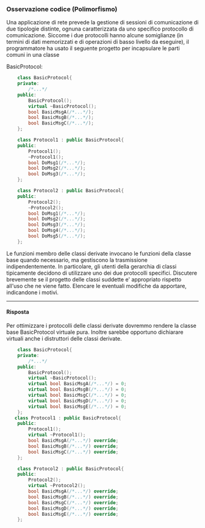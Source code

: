 
### Osservazione codice (Polimorfismo)

Una applicazione di rete prevede la gestione di sessioni di comunicazione di due tipologie distinte,
ognuna caratterizzata da uno specifico protocollo di comunicazione. Siccome i due protocolli hanno
alcune somiglianze (in termini di dati memorizzati e di operazioni di basso livello da eseguire),
il programmatore ha usato il seguente progetto per incapsulare le parti comuni in una classe

BasicProtocol:
```c++
    class BasicProtocol{
    private:
        /*...*/
    public:
        BasicProtocol();
        virtual ~BasicProtocol();
        bool BasicMsgA(/*...*/);
        bool BasicMsgB(/*...*/);
        bool BasicMsgC(/*...*/);
    };

    class Protocol1 : public BasicProtocol{
    public:
        Protocol1();
        ~Protocol1();
        bool DoMsg1(/*...*/);
        bool DoMsg2(/*...*/);
        bool DoMsg3(/*...*/);
    };

    class Protocol2 : public BasicProtocol{
    public:
        Protocol2();
        ~Protocol2();
        bool DoMsg1(/*...*/);
        bool DoMsg2(/*...*/);
        bool DoMsg3(/*...*/);
        bool DoMsg4(/*...*/);
        bool DoMsg5(/*...*/);
    };
```
Le funzioni membro delle classi derivate invocano le funzioni della classe base quando necessario,
ma gestiscono la trasmissione indipendentemente. In particolare, gli utenti della gerarchia di classi
tipicamente decidono di utilizzare uno dei due protocolli specifici. Discutere brevemente se il
progetto delle classi suddette e' appropriato rispetto all'uso che ne viene fatto. Elencare le eventuali
modifiche da apportare, indicandone i motivi.
_______________________________________________________

#### Risposta

Per ottimizzare i protocolli delle classi derivate dovremmo rendere la classe base BasicProtocol virtuale pura.
Inoltre sarebbe opportuno dichiarare virtuali anche i distruttori delle classi derivate.
```c++
    class BasicProtocol{
    private:
        /*...*/
    public:
        BasicProtocol();
        virtual ~BasicProtocol();
        virtual bool BasicMsgA(/*...*/) = 0;
        virtual bool BasicMsgB(/*...*/) = 0;
        virtual bool BasicMsgC(/*...*/) = 0;
        virtual bool BasicMsgD(/*...*/) = 0;
        virtual bool BasicMsgE(/*...*/) = 0;
    };
   class Protocol1 : public BasicProtocol{
    public:
        Protocol1();
        virtual ~Protocol1();
        bool BasicMsgA(/*...*/) override;
        bool BasicMsgB(/*...*/) override;
        bool BasicMsgC(/*...*/) override;
    };

    class Protocol2 : public BasicProtocol{
    public:
        Protocol2();
        virtual ~Protocol2();
        bool BasicMsgA(/*...*/) override;
        bool BasicMsgB(/*...*/) override;
        bool BasicMsgC(/*...*/) override;
        bool BasicMsgD(/*...*/) override;
        bool BasicMsgE(/*...*/) override;
    };
```